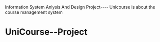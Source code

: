 Information System Anlysis And Design Project---- Unicourse is about the course management system
# UniCourse--Project
